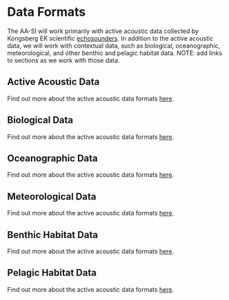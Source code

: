 # Data Formats
The AA-SI will work primarily with active acoustic data collected by Kongsberg EK scientific [echosounders](https://github.com/nmfs-ost/AA-SI_onboarding/tree/main/Instruments). In addition to the active acoustic data, we will work with contextual data, such as biological, oceanographic, meteorological, and other benthic and pelagic habitat data. NOTE: add links to sections as we work with those data. 

## Active Acoustic Data
Find out more about the active acoustic data formats [here]().

## Biological Data
Find out more about the active acoustic data formats [here]().

## Oceanographic Data
Find out more about the active acoustic data formats [here]().

## Meteorological Data
Find out more about the active acoustic data formats [here]().

## Benthic Habitat Data
Find out more about the active acoustic data formats [here]().

## Pelagic Habitat Data
Find out more about the active acoustic data formats [here]().

